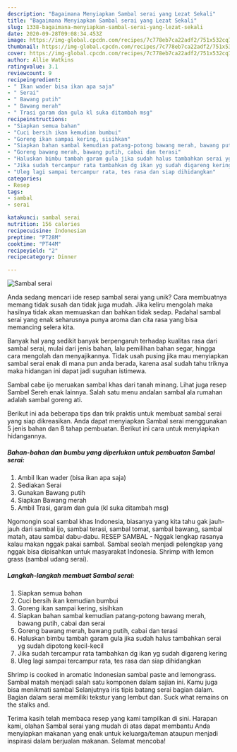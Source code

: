 ```yaml
---
description: "Bagaimana Menyiapkan Sambal serai yang Lezat Sekali"
title: "Bagaimana Menyiapkan Sambal serai yang Lezat Sekali"
slug: 1338-bagaimana-menyiapkan-sambal-serai-yang-lezat-sekali
date: 2020-09-28T09:08:34.453Z
image: https://img-global.cpcdn.com/recipes/7c778eb7ca22adf2/751x532cq70/sambal-serai-foto-resep-utama.jpg
thumbnail: https://img-global.cpcdn.com/recipes/7c778eb7ca22adf2/751x532cq70/sambal-serai-foto-resep-utama.jpg
cover: https://img-global.cpcdn.com/recipes/7c778eb7ca22adf2/751x532cq70/sambal-serai-foto-resep-utama.jpg
author: Allie Watkins
ratingvalue: 3.1
reviewcount: 9
recipeingredient:
- " Ikan wader bisa ikan apa saja"
- " Serai"
- " Bawang putih"
- " Bawang merah"
- " Trasi garam dan gula kl suka ditambah msg"
recipeinstructions:
- "Siapkan semua bahan"
- "Cuci bersih ikan kemudian bumbui"
- "Goreng ikan sampai kering, sisihkan"
- "Siapkan bahan sambal kemudian patang-potong bawang merah, bawang putih, cabai dan serai"
- "Goreng bawang merah, bawang putih, cabai dan terasi"
- "Haluskan bimbu tambah garam gula jika sudah halus tambahkan serai yg sudah dipotong kecil-kecil"
- "Jika sudah tercampur rata tambahkan dg ikan yg sudah digareng kering"
- "Uleg lagi sampai tercampur rata, tes rasa dan siap dihidangkan"
categories:
- Resep
tags:
- sambal
- serai

katakunci: sambal serai 
nutrition: 156 calories
recipecuisine: Indonesian
preptime: "PT28M"
cooktime: "PT44M"
recipeyield: "2"
recipecategory: Dinner

---
```



![Sambal serai](https://img-global.cpcdn.com/recipes/7c778eb7ca22adf2/751x532cq70/sambal-serai-foto-resep-utama.jpg)

Anda sedang mencari ide resep sambal serai yang unik? Cara membuatnya memang tidak susah dan tidak juga mudah. Jika keliru mengolah maka hasilnya tidak akan memuaskan dan bahkan tidak sedap. Padahal sambal serai yang enak seharusnya punya aroma dan cita rasa yang bisa memancing selera kita.

Banyak hal yang sedikit banyak berpengaruh terhadap kualitas rasa dari sambal serai, mulai dari jenis bahan, lalu pemilihan bahan segar, hingga cara mengolah dan menyajikannya. Tidak usah pusing jika mau menyiapkan sambal serai enak di mana pun anda berada, karena asal sudah tahu triknya maka hidangan ini dapat jadi suguhan istimewa.

Sambal cabe ijo meruakan sambal khas dari tanah minang. Lihat juga resep Sambel Sereh enak lainnya. Salah satu menu andalan sambal ala rumahan adalah sambal goreng ati.


Berikut ini ada beberapa tips dan trik praktis untuk membuat sambal serai yang siap dikreasikan. Anda dapat menyiapkan Sambal serai menggunakan 5 jenis bahan dan 8 tahap pembuatan. Berikut ini cara untuk menyiapkan hidangannya.

<!--inarticleads1-->

##### Bahan-bahan dan bumbu yang diperlukan untuk pembuatan Sambal serai:

1. Ambil  Ikan wader (bisa ikan apa saja)
1. Sediakan  Serai
1. Gunakan  Bawang putih
1. Siapkan  Bawang merah
1. Ambil  Trasi, garam dan gula (kl suka ditambah msg)


Ngomongin soal sambal khas Indonesia, biasanya yang kita tahu gak jauh-jauh dari sambal ijo, sambal terasi, sambal tomat, sambal bawang, sambal matah, atau sambal dabu-dabu. RESEP SAMBAL - Nggak lengkap rasanya kalau makan nggak pakai sambal. Sambal seolah menjadi pelengkap yang nggak bisa dipisahkan untuk masyarakat Indonesia. Shrimp with lemon grass (sambal udang serai). 

<!--inarticleads2-->

##### Langkah-langkah membuat Sambal serai:

1. Siapkan semua bahan
1. Cuci bersih ikan kemudian bumbui
1. Goreng ikan sampai kering, sisihkan
1. Siapkan bahan sambal kemudian patang-potong bawang merah, bawang putih, cabai dan serai
1. Goreng bawang merah, bawang putih, cabai dan terasi
1. Haluskan bimbu tambah garam gula jika sudah halus tambahkan serai yg sudah dipotong kecil-kecil
1. Jika sudah tercampur rata tambahkan dg ikan yg sudah digareng kering
1. Uleg lagi sampai tercampur rata, tes rasa dan siap dihidangkan


Shrimp is cooked in aromatic Indonesian sambal paste and lemongrass. Sambal matah menjadi salah satu komponen dalam sajian ini. Kamu juga bisa menikmati sambal Selanjutnya iris tipis batang serai bagian dalam. Bagian dalam serai memiliki tekstur yang lembut dan. Suck what remains on the stalks and. 

Terima kasih telah membaca resep yang kami tampilkan di sini. Harapan kami, olahan Sambal serai yang mudah di atas dapat membantu Anda menyiapkan makanan yang enak untuk keluarga/teman ataupun menjadi inspirasi dalam berjualan makanan. Selamat mencoba!

